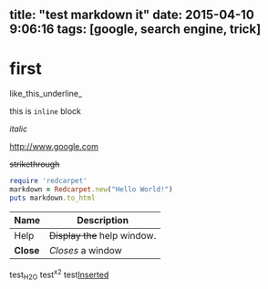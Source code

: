 title: "test markdown it"
date: 2015-04-10 9:06:16
tags: [google, search engine, trick]
---

# first

like_this_underline_

this is `inline` block

*italic*

http://www.google.com

~~strikethrough~~

```ruby
require 'redcarpet'
markdown = Redcarpet.new("Hello World!")
puts markdown.to_html
```

| Name | Description          |
| ------------- | ----------- |
| Help      | ~~Display the~~ help window.|
| **Close**     | _Closes_ a window     |

test<sub>H2O</sub>
test<sup>x2</sup>
test<ins>Inserted</ins>
